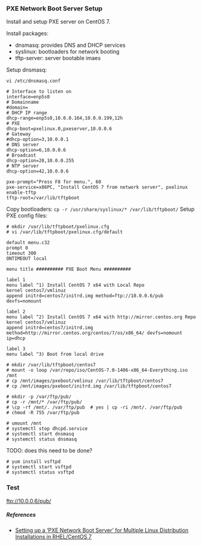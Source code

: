 
### PXE Network Boot Server Setup

Install and setup PXE server on CentOS 7.  

Install packages:
- dnsmasq: provides DNS and DHCP services
- syslinux: bootloaders for network booting
- tftp-server: server bootable imaes

Setup dnsmasq:
```
vi /etc/dnsmasq.conf
```
```
# Interface to listen on
interface=enp5s0
# Domainname
#domain=
# DHCP IP range
dhcp-range=enp5s0,10.0.0.164,10.0.0.199,12h
# PXE
dhcp-boot=pxelinux.0,pxeserver,10.0.0.6
# Gateway
#dhcp-option=3,10.0.0.1
# DNS server
dhcp-option=6,10.0.0.6
# Broadcast
dhcp-option=28,10.0.0.255
# NTP server
dhcp-option=42,10.0.0.6

pxe-prompt="Press F8 for menu.", 60
pxe-service=x86PC, "Install CentOS 7 from network server", pxelinux
enable-tftp
tftp-root=/var/lib/tftpboot
```

Copy bootloaders: `cp -r /usr/share/syslinux/* /var/lib/tftpboot/`
Setup PXE config files:
```
# mkdir /var/lib/tftpboot/pxelinux.cfg
# vi /var/lib/tftpboot/pxelinux.cfg/default
```
```
default menu.c32
prompt 0
timeout 300
ONTIMEOUT local

menu title ########## PXE Boot Menu ##########

label 1
menu label ^1) Install CentOS 7 x64 with Local Repo
kernel centos7/vmlinuz
append initrd=centos7/initrd.img method=ftp://10.0.0.6/pub devfs=nomount

label 2
menu label ^2) Install CentOS 7 x64 with http://mirror.centos.org Repo
kernel centos7/vmlinuz
append initrd=centos7/initrd.img method=http://mirror.centos.org/centos/7/os/x86_64/ devfs=nomount ip=dhcp

label 3
menu label ^3) Boot from local drive
```

```
# mkdir /var/lib/tftpboot/centos7
# mount -o loop /var/repo/iso/CentOS-7.0-1406-x86_64-Everything.iso /mnt
# cp /mnt/images/pxeboot/vmlinuz /var/lib/tftpboot/centos7
# cp /mnt/images/pxeboot/initrd.img /var/lib/tftpboot/centos7

# mkdir -p /var/ftp/pub/
# cp -r /mnt/* /var/ftp/pub/
# \cp -rf /mnt/. /var/ftp/pub  # yes | cp -ri /mnt/. /var/ftp/pub
# chmod -R 755 /var/ftp/pub

# umount /mnt
# systemctl stop dhcpd.service
# systemctl start dnsmasq
# systemctl status dnsmasq
```

TODO: does this need to be done?
```
# yum install vsftpd
# systemctl start vsftpd
# systemctl status vsftpd
```

### Test

ftp://10.0.0.6/pub/


##### References

- [Setting up a ‘PXE Network Boot Server’ for Multiple Linux Distribution Installations in RHEL/CentOS 7](http://www.tecmint.com/install-pxe-network-boot-server-in-centos-7/)
